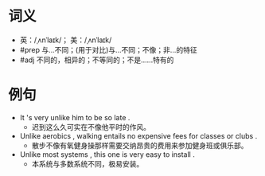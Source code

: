 # 词义
- 英：/ˌʌnˈlaɪk/； 美：/ˌʌnˈlaɪk/
- #prep 与…不同；(用于对比)与…不同；不像；非…的特征
- #adj 不同的，相异的；不等同的；不是……特有的
# 例句
- It 's very unlike him to be so late .
	- 迟到这么久可实在不像他平时的作风。
- Unlike aerobics , walking entails no expensive fees for classes or clubs .
	- 散步不像有氧健身操那样需要交纳昂贵的费用来参加健身班或俱乐部。
- Unlike most systems , this one is very easy to install .
	- 本系统与多数系统不同，极易安装。
